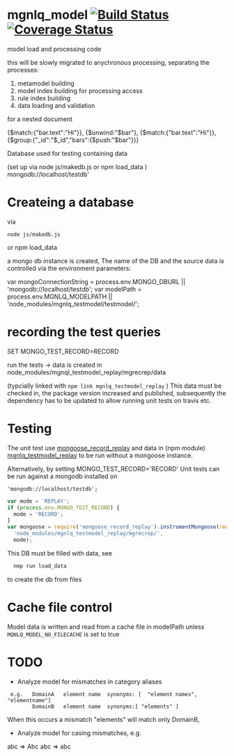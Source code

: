 # mgnlq_model  [![Build Status](https://travis-ci.org/jfseb/mgnlq_model.svg?branch=master)](https://travis-ci.org/jfseb/mgnlq_model)[![Coverage Status](https://coveralls.io/repos/github/jfseb/mgnlq_model/badge.svg)](https://coveralls.io/github/jfseb/mgnlq_model)


model load and processing code

this will be slowly migrated to anychronous processing, separating the
processes:

  1. metamodel building
  2. model index building for processing access
  3. rule index building
  4. data loading and validation



for a nested document

 {$match:{"bar.text":"Hi"}},
  {$unwind:"$bar"},
  {$match:{"bar.text":"Hi"}},
  {$group:{"_id":"$_id","bars":{$push:"$bar"}}}



Database used for testing containing data

(set up via node js/makedb.js or npm load_data )
  mongodb://localhost/testdb'




# Createing a database

via
```
node js/makedb.js
```
or npm load_data

a mongo db instance is created,
The name of the DB and the source data is controlled via the environment parameters:

var mongoConnectionString = process.env.MONGO_DBURL || 'mongodb://localhost/testdb';
var modelPath = process.env.MGNLQ_MODELPATH  || 'node_modules/mgnlq_testmodel/testmodel/';

# recording the test queries

SET MONGO_TEST_RECORD=RECORD

run the tests -> data is created in node_modules/mgnql_testmodel_replay/mgrecrep/data

(typcially linked with
`npm link mgnlq_testmodel_replay` )
This data must be checked in, the package version increased and published,
subsequently the dependency has to be updated to allow running unit tests on travis etc.



# Testing

The unit test use
[mongoose_record_replay](https://www.npmjs.com/package/mongoose_record_replay)  and data in
(npm module) [mgnlq_testmodel_replay](https://www.npmjs.com/package/mgnlq_testmodel_replay)
to be run without a mongoose instance.

Alternatively, by setting MONGO_TEST_RECORD='RECORD'
Unit tests can be run against a mongodb installed on

```'mongodb://localhost/testdb';```



```javascript
var mode = 'REPLAY';
if (process.env.MONGO_TEST_RECORD) {
  mode = 'RECORD';
}
var mongoose = require('mongoose_record_replay').instrumentMongoose(require('mongoose'),
  'node_modules/mgnlq_testmodel_replay/mgrecrep/',
  mode);
```

This DB must be filled with data, see
```bash
  nmp run load_data
```
to create the db from files


# Cache file control

Model data is written and read from a cache file
in modelPath unless
```MQNLQ_MODEL_NO_FILECACHE```
is set to true

# TODO

- Analyze model for mismatches in category aliases

```
 e.g.   DomainA   element name  synonyms: [  "element names", "elementname"]
        DomainB   element name  synonyms:[ "elements" ]
```
When this occurs a mismatch "elements" will match only DomainB,


- Analyze model for casing mismatches, e.g.

abc => Abc
abc => abc

